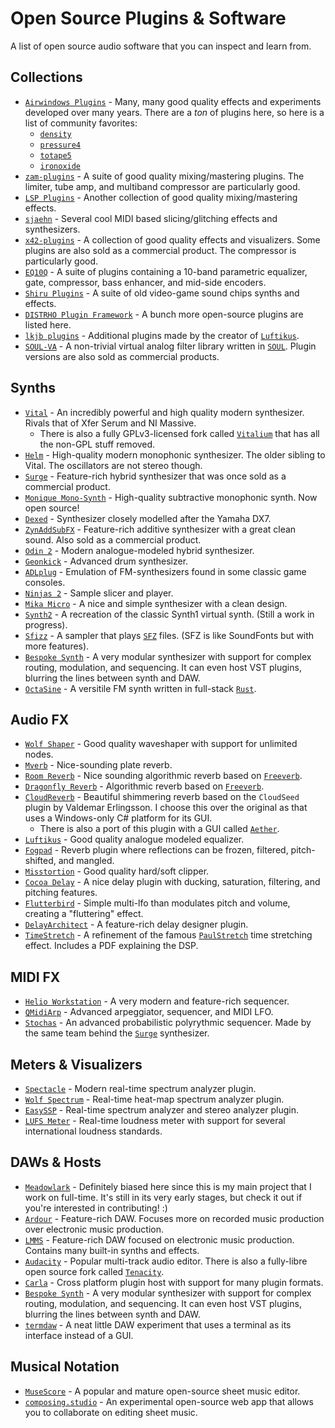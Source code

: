 # Open Source Plugins & Software
A list of open source audio software that you can inspect and learn from.

## Collections
- [`Airwindows Plugins`] - Many, many good quality effects and experiments developed over many years.
  There are a *ton* of plugins here, so here is a list of community favorites:
  - [`density`]
  - [`pressure4`]
  - [`totape5`]
  - [`ironoxide`]
- [`zam-plugins`] - A suite of good quality mixing/mastering plugins. The limiter, tube amp, and multiband compressor are particularly good.
- [`LSP Plugins`] - Another collection of good quality mixing/mastering effects.
- [`sjaehn`] - Several cool MIDI based slicing/glitching effects and synthesizers.
- [`x42-plugins`] - A collection of good quality effects and visualizers. Some plugins are also sold as a commercial product. The compressor is particularly good.
- [`EQ10Q`] - A suite of plugins containing a 10-band parametric equalizer, gate, compressor, bass enhancer, and mid-side encoders.
- [`Shiru Plugins`] - A suite of old video-game sound chips synths and effects.
- [`DISTRHO Plugin Framework`] - A bunch more open-source plugins are listed here.
- [`lkjb plugins`] - Additional plugins made by the creator of [`Luftikus`].
- [`SOUL-VA`] - A non-trivial virtual analog filter library written in [`SOUL`]. Plugin versions are also sold as commercial products.

## Synths
- [`Vital`] - An incredibly powerful and high quality modern synthesizer. Rivals that of Xfer Serum and NI Massive.
  - There is also a fully GPLv3-licensed fork called [`Vitalium`] that has all the non-GPL stuff removed.
- [`Helm`] - High-quality modern monophonic synthesizer. The older sibling to Vital. The oscillators are not stereo though.
- [`Surge`] - Feature-rich hybrid synthesizer that was once sold as a commercial product.
- [`Monique Mono-Synth`] - High-quality subtractive monophonic synth. Now open source!
- [`Dexed`] - Synthesizer closely modelled after the Yamaha DX7.
- [`ZynAddSubFX`] - Feature-rich additive synthesizer with a great clean sound. Also sold as a commercial product.
- [`Odin 2`] - Modern analogue-modeled hybrid synthesizer.
- [`Geonkick`] - Advanced drum synthesizer.
- [`ADLplug`] - Emulation of FM-synthesizers found in some classic game consoles.
- [`Ninjas 2`] - Sample slicer and player.
- [`Mika Micro`] - A nice and simple synthesizer with a clean design.
- [`Synth2`] - A recreation of the classic Synth1 virtual synth. (Still a work in progress).
- [`Sfizz`] - A sampler that plays [`SFZ`] files. (SFZ is like SoundFonts but with more features).
- [`Bespoke Synth`] - A very modular synthesizer with support for complex routing, modulation, and sequencing. It can even host VST plugins, blurring the lines between synth and DAW.
- [`OctaSine`] - A versitile FM synth written in full-stack [`Rust`].

## Audio FX
- [`Wolf Shaper`] - Good quality waveshaper with support for unlimited nodes.
- [`Mverb`] - Nice-sounding plate reverb.
- [`Room Reverb`] - Nice sounding algorithmic reverb based on [`Freeverb`].
- [`Dragonfly Reverb`] - Algorithmic reverb based on [`Freeverb`].
- [`CloudReverb`] - Beautiful shimmering reverb based on the `CloudSeed` plugin by Valdemar Erlingsson. I choose this over the original as that uses a Windows-only C# platform for its GUI.
  - There is also a port of this plugin with a GUI called [`Aether`].
- [`Luftikus`] - Good quality analogue modeled equalizer.
- [`Fogpad`] - Reverb plugin where reflections can be frozen, filtered, pitch-shifted, and mangled.
- [`Misstortion`] - Good quality hard/soft clipper.
- [`Cocoa Delay`] - A nice delay plugin with ducking, saturation, filtering, and pitching features.
- [`Flutterbird`] - Simple multi-lfo than modulates pitch and volume, creating a "fluttering" effect.
- [`DelayArchitect`] - A feature-rich delay designer plugin.
- [`TimeStretch`] - A refinement of the famous [`PaulStretch`] time stretching effect. Includes a PDF explaining the DSP.

## MIDI FX
- [`Helio Workstation`] - A very modern and feature-rich sequencer.
- [`QMidiArp`] - Advanced arpeggiator, sequencer, and MIDI LFO.
- [`Stochas`] - An advanced probabilistic polyrythmic sequencer. Made by the same team behind the [`Surge`] synthesizer.

## Meters & Visualizers
- [`Spectacle`] - Modern real-time spectrum analyzer plugin.
- [`Wolf Spectrum`] - Real-time heat-map spectrum analyzer plugin.
- [`EasySSP`] - Real-time spectrum analyzer and stereo analyzer plugin.
- [`LUFS Meter`] - Real-time loudness meter with support for several international loudness standards.

## DAWs & Hosts
- [`Meadowlark`] - Definitely biased here since this is my main project that I work on full-time. It's still in its very early stages, but check it out if you're interested in contributing! :)
- [`Ardour`] - Feature-rich DAW. Focuses more on recorded music production over electronic music production.
- [`LMMS`] - Feature-rich DAW focused on electronic music production. Contains many built-in synths and effects.
- [`Audacity`] - Popular multi-track audio editor. There is also a fully-libre open source fork called [`Tenacity`].
- [`Carla`] - Cross platform plugin host with support for many plugin formats.
- [`Bespoke Synth`] - A very modular synthesizer with support for complex routing, modulation, and sequencing. It can even host VST plugins, blurring the lines between synth and DAW.
- [`termdaw`] - A neat little DAW experiment that uses a terminal as its interface instead of a GUI.

## Musical Notation
- [`MuseScore`] - A popular and mature open-source sheet music editor.
- [`composing.studio`] - An experimental open-source web app that allows you to collaborate on editing sheet music.

[`Airwindows Plugins`]: https://github.com/airwindows/airwindows/tree/master/plugins
[`density`]: https://github.com/airwindows/airwindows/tree/master/plugins/LinuxVST/src/Density
[`pressure4`]: https://github.com/airwindows/airwindows/tree/master/plugins/LinuxVST/src/Pressure4
[`totape5`]: https://github.com/airwindows/airwindows/tree/master/plugins/LinuxVST/src/ToTape5
[`ironoxide`]: https://github.com/airwindows/airwindows/tree/master/plugins/LinuxVST/src/IronOxide5
[`zam-plugins`]: https://github.com/zamaudio/zam-plugins
[`LSP Plugins`]: https://github.com/sadko4u/lsp-plugins
[`sjaehn`]: https://github.com/sjaehn?tab=repositories
[`x42-plugins`]: https://github.com/x42/x42-plugins
[`EQ10Q`]: http://eq10q.sourceforge.net/
[`Shiru Plugins`]: https://github.com/linuxmao-org/shiru-plugins
[`DISTRHO Plugin Framework`]: https://github.com/DISTRHO/DPF
[`lkjb plugins`]: https://github.com/lkjbdsp/lkjb-plugins
[`SOUL-VA`]: https://github.com/thezhe/SOUL-VA
[`SOUL`]: https://github.com/soul-lang/SOUL

[`Vital`]: https://github.com/mtytel/vital
[`Vitalium`]: https://github.com/DISTRHO/DISTRHO-Ports/tree/master/ports-juce6/vitalium
[`Helm`]: https://github.com/mtytel/helm
[`Surge`]: https://github.com/surge-synthesizer/surge
[`Monique Mono-Synth`]: https://github.com/surge-synthesizer/monique-monosynth
[`Dexed`]: https://github.com/asb2m10/dexed
[`ZynAddSubFX`]: https://github.com/zynaddsubfx/zynaddsubfx
[`Odin 2`]: https://github.com/TheWaveWarden/odin2
[`Geonkick`]: https://github.com/iurie-sw/geonkick
[`ADLplug`]: https://github.com/jpcima/ADLplug
[`Ninjas 2`]: https://github.com/clearly-broken-software/ninjas2
[`Mika Micro`]: https://github.com/tesselode/mika-micro
[`Synth2`]: https://github.com/klknn/synth2
[`Sfizz`]: https://github.com/sfztools/sfizz
[`SFZ`]: https://sfzformat.com/
[`Bespoke Synth`]: https://github.com/BespokeSynth/BespokeSynth
[`OctaSine`]: https://github.com/greatest-ape/OctaSine

[`Wolf Shaper`]: https://github.com/pdesaulniers/wolf-shaper
[`Mverb`]: https://github.com/DISTRHO/MVerb
[`Room Reverb`]: https://github.com/cvde/RoomReverb
[`Dragonfly Reverb`]: https://github.com/michaelwillis/dragonfly-reverb
[`Freeverb`]: https://ccrma.stanford.edu/~jos/pasp/Freeverb.html
[`CloudReverb`]: https://github.com/xunil-cloud/CloudReverb
[`Aether`]: https://github.com/Dougal-s/Aether
[`Luftikus`]: https://github.com/lkjbdsp/lkjb-plugins/tree/master/Luftikus
[`Fogpad`]: https://github.com/linuxmao-org/fogpad-port
[`Misstortion`]: https://github.com/nimbletools/misstortion1
[`Cocoa Delay`]: https://github.com/tesselode/cocoa-delay
[`Flutterbird`]: https://github.com/tesselode/flutterbird
[`DelayArchitect`]: https://github.com/jpcima/DelayArchitect
[`TimeStretch`]: https://github.com/spluta/TimeStretch
[`PaulStretch`]: http://hypermammut.sourceforge.net/paulstretch

[`Helio Workstation`]: https://github.com/helio-fm/helio-workstation
[`QMidiArp`]: https://github.com/emuse/qmidiarp
[`Stochas`]: https://github.com/surge-synthesizer/stochas

[`Spectacle`]: https://github.com/jpcima/spectacle
[`Wolf Spectrum`]: https://github.com/pdesaulniers/wolf-spectrum
[`EasySSP`]: https://github.com/automatl/audio-dsp-multi-visualize/
[`LUFS meter`]: https://github.com/klangfreund/LUFSMeter

[`Meadowlark`]: https://github.com/MeadowlarkDAW/Meadowlark
[`Ardour`]: https://ardour.org/
[`LMMS`]: https://github.com/LMMS/lmms
[`Audacity`]: https://github.com/audacity/audacity
[`Tenacity`]: https://github.com/tenacityteam/tenacity
[`Carla`]: https://kx.studio/Applications:Carla
[`termdaw`]: https://github.com/ocdy1001/termdaw

[`MuseScore`]: https://musescore.org
[`composing.studio`]: https://github.com/ekzhang/composing.studio

[`Rust`]: https://www.rust-lang.org/
